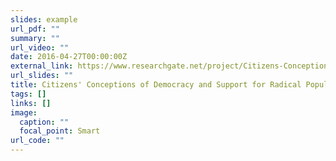 ```yaml
---
slides: example
url_pdf: ""
summary: ""
url_video: ""
date: 2016-04-27T00:00:00Z
external_link: https://www.researchgate.net/project/Citizens-Conceptions-of-Democracy-and-Support-for-Radical-Populist-Parties
url_slides: ""
title: Citizens' Conceptions of Democracy and Support for Radical Populist Parties
tags: []
links: []
image:
  caption: ""
  focal_point: Smart
url_code: ""
---
```

